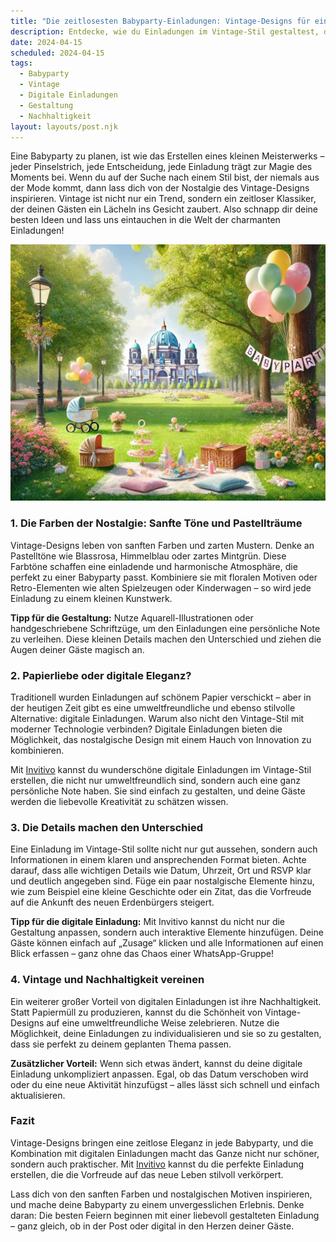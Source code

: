```yaml
---
title: "Die zeitlosesten Babyparty-Einladungen: Vintage-Designs für einen unvergesslichen Start ins Leben"
description: Entdecke, wie du Einladungen im Vintage-Stil gestaltest, die nie aus der Mode kommen, und warum digitale Einladungen der neue Trend sind!
date: 2024-04-15
scheduled: 2024-04-15
tags:
  - Babyparty
  - Vintage
  - Digitale Einladungen
  - Gestaltung
  - Nachhaltigkeit
layout: layouts/post.njk
---
```


Eine Babyparty zu planen, ist wie das Erstellen eines kleinen Meisterwerks – jeder Pinselstrich, jede Entscheidung, jede Einladung trägt zur Magie des Moments bei. Wenn du auf der Suche nach einem Stil bist, der niemals aus der Mode kommt, dann lass dich von der Nostalgie des Vintage-Designs inspirieren. Vintage ist nicht nur ein Trend, sondern ein zeitloser Klassiker, der deinen Gästen ein Lächeln ins Gesicht zaubert. Also schnapp dir deine besten Ideen und lass uns eintauchen in die Welt der charmanten Einladungen!

![Vintage Babyparty Einladung](/img/picnic-park.webp)

### 1. **Die Farben der Nostalgie: Sanfte Töne und Pastellträume**

Vintage-Designs leben von sanften Farben und zarten Mustern. Denke an Pastelltöne wie Blassrosa, Himmelblau oder zartes Mintgrün. Diese Farbtöne schaffen eine einladende und harmonische Atmosphäre, die perfekt zu einer Babyparty passt. Kombiniere sie mit floralen Motiven oder Retro-Elementen wie alten Spielzeugen oder Kinderwagen – so wird jede Einladung zu einem kleinen Kunstwerk.

**Tipp für die Gestaltung:** Nutze Aquarell-Illustrationen oder handgeschriebene Schriftzüge, um den Einladungen eine persönliche Note zu verleihen. Diese kleinen Details machen den Unterschied und ziehen die Augen deiner Gäste magisch an.

### 2. **Papierliebe oder digitale Eleganz?**

Traditionell wurden Einladungen auf schönem Papier verschickt – aber in der heutigen Zeit gibt es eine umweltfreundliche und ebenso stilvolle Alternative: digitale Einladungen. Warum also nicht den Vintage-Stil mit moderner Technologie verbinden? Digitale Einladungen bieten die Möglichkeit, das nostalgische Design mit einem Hauch von Innovation zu kombinieren.

Mit [Invitivo](https://invitivo.com/create) kannst du wunderschöne digitale Einladungen im Vintage-Stil erstellen, die nicht nur umweltfreundlich sind, sondern auch eine ganz persönliche Note haben. Sie sind einfach zu gestalten, und deine Gäste werden die liebevolle Kreativität zu schätzen wissen.

### 3. **Die Details machen den Unterschied**

Eine Einladung im Vintage-Stil sollte nicht nur gut aussehen, sondern auch Informationen in einem klaren und ansprechenden Format bieten. Achte darauf, dass alle wichtigen Details wie Datum, Uhrzeit, Ort und RSVP klar und deutlich angegeben sind. Füge ein paar nostalgische Elemente hinzu, wie zum Beispiel eine kleine Geschichte oder ein Zitat, das die Vorfreude auf die Ankunft des neuen Erdenbürgers steigert.

**Tipp für die digitale Einladung:** Mit Invitivo kannst du nicht nur die Gestaltung anpassen, sondern auch interaktive Elemente hinzufügen. Deine Gäste können einfach auf „Zusage“ klicken und alle Informationen auf einen Blick erfassen – ganz ohne das Chaos einer WhatsApp-Gruppe!

### 4. **Vintage und Nachhaltigkeit vereinen**

Ein weiterer großer Vorteil von digitalen Einladungen ist ihre Nachhaltigkeit. Statt Papiermüll zu produzieren, kannst du die Schönheit von Vintage-Designs auf eine umweltfreundliche Weise zelebrieren. Nutze die Möglichkeit, deine Einladungen zu individualisieren und sie so zu gestalten, dass sie perfekt zu deinem geplanten Thema passen.

**Zusätzlicher Vorteil:** Wenn sich etwas ändert, kannst du deine digitale Einladung unkompliziert anpassen. Egal, ob das Datum verschoben wird oder du eine neue Aktivität hinzufügst – alles lässt sich schnell und einfach aktualisieren.

### **Fazit**

Vintage-Designs bringen eine zeitlose Eleganz in jede Babyparty, und die Kombination mit digitalen Einladungen macht das Ganze nicht nur schöner, sondern auch praktischer. Mit [Invitivo](https://invitivo.com) kannst du die perfekte Einladung erstellen, die die Vorfreude auf das neue Leben stilvoll verkörpert.

Lass dich von den sanften Farben und nostalgischen Motiven inspirieren, und mache deine Babyparty zu einem unvergesslichen Erlebnis. Denke daran: Die besten Feiern beginnen mit einer liebevoll gestalteten Einladung – ganz gleich, ob in der Post oder digital in den Herzen deiner Gäste.

